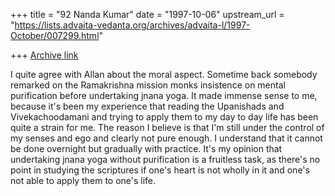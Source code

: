 +++
title = "92 Nanda Kumar"
date = "1997-10-06"
upstream_url = "https://lists.advaita-vedanta.org/archives/advaita-l/1997-October/007299.html"

+++
[Archive link](https://lists.advaita-vedanta.org/archives/advaita-l/1997-October/007299.html)

I quite agree with Allan about the moral aspect. Sometime back
somebody remarked on  the Ramakrishna mission monks insistence on
mental purification before undertaking jnana yoga. It made immense
sense to me, because it's been my experience that reading the
Upanishads and Vivekachoodamani and trying to apply them to my day to
day life has been quite a strain for me. The reason I believe is that I'm still
under the control of my senses and ego and clearly not pure enough. I
understand that it cannot be done overnight but gradually with practice.
It's my opinion that undertaking jnana yoga without purification is a
fruitless task, as there's no point in studying the scriptures if one's heart
is not wholly in it and one's not able to apply them to one's life.

